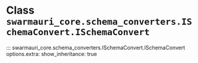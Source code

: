 # Class `swarmauri_core.schema_converters.ISchemaConvert.ISchemaConvert`

::: swarmauri_core.schema_converters.ISchemaConvert.ISchemaConvert
    options.extra:
      show_inheritance: true

